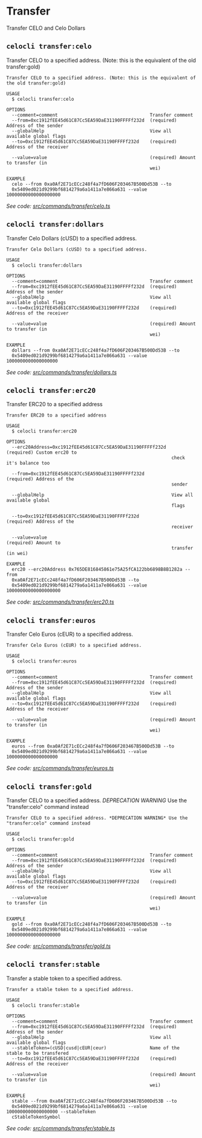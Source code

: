 # Transfer

Transfer CELO and Celo Dollars

## `celocli transfer:celo`

Transfer CELO to a specified address. \(Note: this is the equivalent of the old transfer:gold\)

```text
Transfer CELO to a specified address. (Note: this is the equivalent of the old transfer:gold)

USAGE
  $ celocli transfer:celo

OPTIONS
  --comment=comment                                  Transfer comment
  --from=0xc1912fEE45d61C87Cc5EA59DaE31190FFFFf232d  (required) Address of the sender
  --globalHelp                                       View all available global flags
  --to=0xc1912fEE45d61C87Cc5EA59DaE31190FFFFf232d    (required) Address of the receiver

  --value=value                                      (required) Amount to transfer (in
                                                     wei)

EXAMPLE
  celo --from 0xa0Af2E71cECc248f4a7fD606F203467B500Dd53B --to
  0x5409ed021d9299bf6814279a6a1411a7e866a631 --value 10000000000000000000
```

_See code:_ [_src/commands/transfer/celo.ts_](https://github.com/celo-org/celo-monorepo/tree/master/packages/cli/src/commands/transfer/celo.ts)

## `celocli transfer:dollars`

Transfer Celo Dollars \(cUSD\) to a specified address.

```text
Transfer Celo Dollars (cUSD) to a specified address.

USAGE
  $ celocli transfer:dollars

OPTIONS
  --comment=comment                                  Transfer comment
  --from=0xc1912fEE45d61C87Cc5EA59DaE31190FFFFf232d  (required) Address of the sender
  --globalHelp                                       View all available global flags
  --to=0xc1912fEE45d61C87Cc5EA59DaE31190FFFFf232d    (required) Address of the receiver

  --value=value                                      (required) Amount to transfer (in
                                                     wei)

EXAMPLE
  dollars --from 0xa0Af2E71cECc248f4a7fD606F203467B500Dd53B --to
  0x5409ed021d9299bf6814279a6a1411a7e866a631 --value 1000000000000000000
```

_See code:_ [_src/commands/transfer/dollars.ts_](https://github.com/celo-org/celo-monorepo/tree/master/packages/cli/src/commands/transfer/dollars.ts)

## `celocli transfer:erc20`

Transfer ERC20 to a specified address

```text
Transfer ERC20 to a specified address

USAGE
  $ celocli transfer:erc20

OPTIONS
  --erc20Address=0xc1912fEE45d61C87Cc5EA59DaE31190FFFFf232d  (required) Custom erc20 to
                                                             check it's balance too

  --from=0xc1912fEE45d61C87Cc5EA59DaE31190FFFFf232d          (required) Address of the
                                                             sender

  --globalHelp                                               View all available global
                                                             flags

  --to=0xc1912fEE45d61C87Cc5EA59DaE31190FFFFf232d            (required) Address of the
                                                             receiver

  --value=value                                              (required) Amount to
                                                             transfer (in wei)

EXAMPLE
  erc20 --erc20Address 0x765DE816845861e75A25fCA122bb6898B8B1282a --from
  0xa0Af2E71cECc248f4a7fD606F203467B500Dd53B --to
  0x5409ed021d9299bf6814279a6a1411a7e866a631 --value 10000000000000000000
```

_See code:_ [_src/commands/transfer/erc20.ts_](https://github.com/celo-org/celo-monorepo/tree/master/packages/cli/src/commands/transfer/erc20.ts)

## `celocli transfer:euros`

Transfer Celo Euros \(cEUR\) to a specified address.

```text
Transfer Celo Euros (cEUR) to a specified address.

USAGE
  $ celocli transfer:euros

OPTIONS
  --comment=comment                                  Transfer comment
  --from=0xc1912fEE45d61C87Cc5EA59DaE31190FFFFf232d  (required) Address of the sender
  --globalHelp                                       View all available global flags
  --to=0xc1912fEE45d61C87Cc5EA59DaE31190FFFFf232d    (required) Address of the receiver

  --value=value                                      (required) Amount to transfer (in
                                                     wei)

EXAMPLE
  euros --from 0xa0Af2E71cECc248f4a7fD606F203467B500Dd53B --to
  0x5409ed021d9299bf6814279a6a1411a7e866a631 --value 1000000000000000000
```

_See code:_ [_src/commands/transfer/euros.ts_](https://github.com/celo-org/celo-monorepo/tree/master/packages/cli/src/commands/transfer/euros.ts)

## `celocli transfer:gold`

Transfer CELO to a specified address. _DEPRECATION WARNING_ Use the "transfer:celo" command instead

```text
Transfer CELO to a specified address. *DEPRECATION WARNING* Use the "transfer:celo" command instead

USAGE
  $ celocli transfer:gold

OPTIONS
  --comment=comment                                  Transfer comment
  --from=0xc1912fEE45d61C87Cc5EA59DaE31190FFFFf232d  (required) Address of the sender
  --globalHelp                                       View all available global flags
  --to=0xc1912fEE45d61C87Cc5EA59DaE31190FFFFf232d    (required) Address of the receiver

  --value=value                                      (required) Amount to transfer (in
                                                     wei)

EXAMPLE
  gold --from 0xa0Af2E71cECc248f4a7fD606F203467B500Dd53B --to
  0x5409ed021d9299bf6814279a6a1411a7e866a631 --value 10000000000000000000
```

_See code:_ [_src/commands/transfer/gold.ts_](https://github.com/celo-org/celo-monorepo/tree/master/packages/cli/src/commands/transfer/gold.ts)

## `celocli transfer:stable`

Transfer a stable token to a specified address.

```text
Transfer a stable token to a specified address.

USAGE
  $ celocli transfer:stable

OPTIONS
  --comment=comment                                  Transfer comment
  --from=0xc1912fEE45d61C87Cc5EA59DaE31190FFFFf232d  (required) Address of the sender
  --globalHelp                                       View all available global flags
  --stableToken=(cUSD|cusd|cEUR|ceur)                Name of the stable to be transfered
  --to=0xc1912fEE45d61C87Cc5EA59DaE31190FFFFf232d    (required) Address of the receiver

  --value=value                                      (required) Amount to transfer (in
                                                     wei)

EXAMPLE
  stable --from 0xa0Af2E71cECc248f4a7fD606F203467B500Dd53B --to
  0x5409ed021d9299bf6814279a6a1411a7e866a631 --value 1000000000000000000 --stableToken
  cStableTokenSymbol
```

_See code:_ [_src/commands/transfer/stable.ts_](https://github.com/celo-org/celo-monorepo/tree/master/packages/cli/src/commands/transfer/stable.ts)

